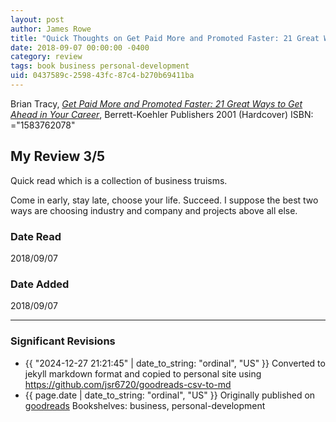 ```yaml
---
layout: post
author: James Rowe
title: "Quick Thoughts on Get Paid More and Promoted Faster: 21 Great Ways to Get Ahead in Your Career"
date: 2018-09-07 00:00:00 -0400
category: review
tags: book business personal-development
uid: 0437589c-2598-43fc-87c4-b270b69411ba
---
```


Brian Tracy, *[Get Paid More and Promoted Faster: 21 Great Ways to Get Ahead in Your Career](https://www.goodreads.com/book/show/115634)*,  Berrett-Koehler Publishers 2001 (Hardcover) ISBN: ="1583762078"

## My Review 3/5

Quick read which is a collection of business truisms.

Come in early, stay late, choose your life. Succeed. I suppose the best two ways are choosing industry and company and projects above all else. 

### Date Read
2018/09/07

### Date Added
2018/09/07

---

### Significant Revisions

- {{ "2024-12-27 21:21:45" | date_to_string: "ordinal", "US" }} Converted to jekyll markdown format and copied to personal site using <https://github.com/jsr6720/goodreads-csv-to-md>
- {{ page.date | date_to_string: "ordinal", "US" }} Originally published on [goodreads](https://www.goodreads.com) Bookshelves: business, personal-development